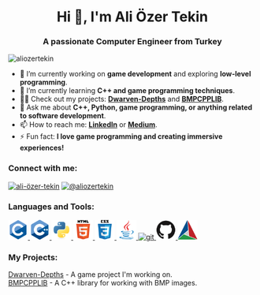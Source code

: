 <h1 align="center">Hi 👋, I'm Ali Özer Tekin</h1>
<h3 align="center">A passionate Computer Engineer from Turkey</h3>

<p align="left"> <img src="https://komarev.com/ghpvc/?username=aliozertekin&label=Profile%20views&color=0e75b6&style=flat" alt="aliozertekin" /> </p>

- 🔭 I’m currently working on **game development** and exploring **low-level programming**.
- 🌱 I’m currently learning **C++ and game programming techniques**.
- 👨‍💻 Check out my projects: **[Dwarven-Depths](https://github.com/aliozertekin/Dwarven-Depths)** and **[BMPCPPLIB](https://github.com/aliozertekin/BMPCPPLIB)**.
- 💬 Ask me about **C++, Python, game programming, or anything related to software development**.
- 📫 How to reach me: **[LinkedIn](https://www.linkedin.com/in/ali-%C3%B6zer-tekin-2a669327a/)** or **[Medium](https://medium.com/@aliozertekin)**.
- ⚡ Fun fact: **I love game programming and creating immersive experiences!**

<h3 align="left">Connect with me:</h3>
<p align="left">
<a href="https://linkedin.com/in/ali-özer-tekin-2a669327a" target="blank"><img align="center" src="https://raw.githubusercontent.com/rahuldkjain/github-profile-readme-generator/master/src/images/icons/Social/linked-in-alt.svg" alt="ali-özer-tekin" height="30" width="40" /></a>
<a href="https://medium.com/@aliozertekin" target="blank"><img align="center" src="https://raw.githubusercontent.com/rahuldkjain/github-profile-readme-generator/master/src/images/icons/Social/medium.svg" alt="@aliozertekin" height="30" width="40" /></a>
</p>

<h3 align="left">Languages and Tools:</h3>
<p align="left">
  <a href="https://www.cprogramming.com/" target="_blank" rel="noreferrer"> <img src="https://raw.githubusercontent.com/devicons/devicon/master/icons/c/c-original.svg" alt="c" width="40" height="40"/> </a>
  <a href="https://www.w3schools.com/cpp/" target="_blank" rel="noreferrer"> <img src="https://raw.githubusercontent.com/devicons/devicon/master/icons/cplusplus/cplusplus-original.svg" alt="cplusplus" width="40" height="40"/> </a>
  <a href="https://www.python.org" target="_blank" rel="noreferrer"> <img src="https://raw.githubusercontent.com/devicons/devicon/master/icons/python/python-original.svg" alt="python" width="40" height="40"/> </a>
  <a href="https://www.w3.org/html/" target="_blank" rel="noreferrer"> <img src="https://raw.githubusercontent.com/devicons/devicon/master/icons/html5/html5-original-wordmark.svg" alt="html5" width="40" height="40"/> </a>
  <a href="https://www.w3schools.com/css/" target="_blank" rel="noreferrer"> <img src="https://raw.githubusercontent.com/devicons/devicon/master/icons/css3/css3-original-wordmark.svg" alt="css3" width="40" height="40"/> </a>
  <a href="https://www.java.com" target="_blank" rel="noreferrer"> <img src="https://raw.githubusercontent.com/devicons/devicon/master/icons/java/java-original.svg" alt="java" width="40" height="40"/> </a>
  <a href="https://git-scm.com/" target="_blank" rel="noreferrer"> <img src="https://www.vectorlogo.zone/logos/git-scm/git-scm-icon.svg" alt="git" width="40" height="40"/> </a>
  <a href="https://github.com/" target="_blank" rel="noreferrer"> <img src="https://raw.githubusercontent.com/devicons/devicon/master/icons/github/github-original.svg" alt="github" width="40" height="40"/> </a>
  <a href="https://cmake.org/" target="_blank" rel="noreferrer"> <img src="https://raw.githubusercontent.com/devicons/devicon/master/icons/cmake/cmake-original.svg" alt="cmake" width="40" height="40"/> </a>
</p>

<h3 align="left">My Projects:</h3>
<p align="left">
  <a href="https://github.com/aliozertekin/Dwarven-Depths" target="_blank">Dwarven-Depths</a> - A game project I'm working on.<br>
  <a href="https://github.com/aliozertekin/BMPCPPLIB" target="_blank">BMPCPPLIB</a> - A C++ library for working with BMP images.
</p
